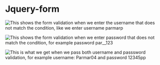 ﻿# Jquery-form

![This shows the form validation when we enter the username that does not match the condition, like we enter username parmarp](./failed_email.png)

![This shows the form validation when we enter password that does not match the condition, for example password par__123](./failed_password.png)

![This is what we get when we pass both username and passsword validation, for example username: Parmar04 and password 12345pp](./successful_login.png)
